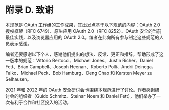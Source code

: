 # 附录 D. 致谢

本规范是 OAuth 工作组的工作成果，其出发点基于以下规范的内容：OAuth 2.0 授权框架（RFC 6749）、原生应用 OAuth 2.0（RFC 8252）、OAuth 安全的当前最佳实践，以及浏览器应用的 OAuth 2.0。编者在此向所有参与制定这些规范的人员表示感谢。

编者还要感谢以下个人，感谢他们提出的想法、反馈、更正和措辞，帮助形成了这一版本的规范：Vittorio Bertocci、Michael Jones、Justin Richer、Daniel Fett、Brian Campbell、Joseph Heenan、Roberto Polli、Andrii Deinega、Falko、Michael Peck、Bob Hamburg、Deng Chao 和 Karsten Meyer zu Selhausen。

2021 年和 2022 年的 OAuth 安全研讨会也围绕本规范进行了讨论。作者感谢研讨会的组织者（Guido Schmitz、Steinar Noem 和 Daniel Fett），他们举办了一次有利于合作和社区投入的活动。
